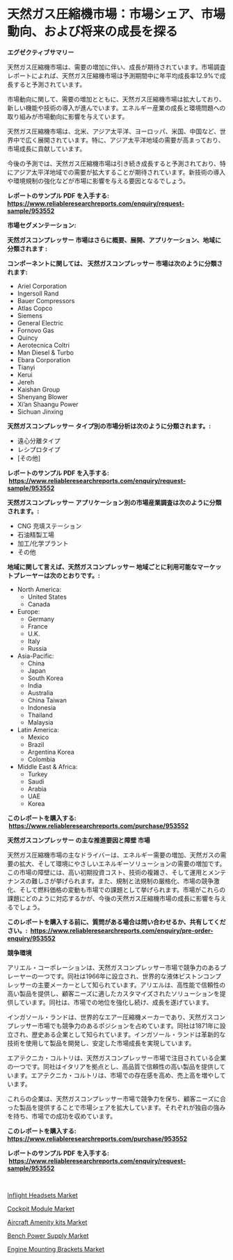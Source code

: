 <p><h1>天然ガス圧縮機市場：市場シェア、市場動向、および将来の成長を探る</h1></p><p><strong>エグゼクティブサマリー</strong></p>
<p><p>天然ガス圧縮機市場は、需要の増加に伴い、成長が期待されています。市場調査レポートによれば、天然ガス圧縮機市場は予測期間中に年平均成長率12.9%で成長すると予測されています。</p><p>市場動向に関して、需要の増加とともに、天然ガス圧縮機市場は拡大しており、新しい機能や技術の導入が進んでいます。エネルギー産業の成長と環境問題への取り組みが市場動向に影響を与えています。</p><p>天然ガス圧縮機市場は、北米、アジア太平洋、ヨーロッパ、米国、中国など、世界中で広く展開されています。特に、アジア太平洋地域の需要が高まっており、市場成長に貢献しています。</p><p>今後の予測では、天然ガス圧縮機市場は引き続き成長すると予測されており、特にアジア太平洋地域での需要が拡大することが期待されています。新技術の導入や環境規制の強化などが市場に影響を与える要因となるでしょう。</p></p>
<p><strong>レポートのサンプル PDF を入手する: <a href="https://www.reliableresearchreports.com/enquiry/request-sample/953552">https://www.reliableresearchreports.com/enquiry/request-sample/953552</a></strong></p>
<p><strong>市場セグメンテーション:</strong></p>
<p><strong> 天然ガスコンプレッサー 市場はさらに概要、展開、アプリケーション、地域に分類されます :</strong></p>
<p><strong>コンポーネントに関しては、 天然ガスコンプレッサー 市場は次のように分類されます: &nbsp;</strong></p>
<p><ul><li>Ariel Corporation</li><li>Ingersoll Rand</li><li>Bauer Compressors</li><li>Atlas Copco</li><li>Siemens</li><li>General Electric</li><li>Fornovo Gas</li><li>Quincy</li><li>Aerotecnica Coltri</li><li>Man Diesel & Turbo</li><li>Ebara Corporation</li><li>Tianyi</li><li>Kerui</li><li>Jereh</li><li>Kaishan Group</li><li>Shenyang Blower</li><li>Xi’an Shaangu Power</li><li>Sichuan Jinxing</li></ul></p>
<p><strong> 天然ガスコンプレッサー タイプ別の市場分析は次のように分類されます。:</strong></p>
<p><ul><li>遠心分離タイプ</li><li>レシプロタイプ</li><li>[その他]</li></ul></p>
<p><strong>レポートのサンプル PDF を入手する: &nbsp;<a href="https://www.reliableresearchreports.com/enquiry/request-sample/953552">https://www.reliableresearchreports.com/enquiry/request-sample/953552</a></strong></p>
<p><strong> 天然ガスコンプレッサー アプリケーション別の市場産業調査は次のように分類されます。:</strong></p>
<p><ul><li>CNG 充填ステーション</li><li>石油精製工場</li><li>加工/化学プラント</li><li>その他</li></ul></p>
<p><strong>地域に関して言えば、天然ガスコンプレッサー 地域ごとに利用可能なマーケットプレーヤーは次のとおりです。:</strong></p>
<p><ul>
    <li>
        North America:
        <ul>
            <li>United States</li>
            <li>Canada</li>
        </ul>
    </li>
    <li>
        Europe:
        <ul>
            <li>Germany</li>
            <li>France</li>
            <li>U.K.</li>
            <li>Italy</li>
            <li>Russia</li>
        </ul>
    </li>
    <li>
        Asia-Pacific:
        <ul>
            <li>China</li>
            <li>Japan</li>
            <li>South Korea</li>
            <li>India</li>
            <li>Australia</li>
            <li>China Taiwan</li>
            <li>Indonesia</li>
            <li>Thailand</li>
            <li>Malaysia</li>
        </ul>
    </li>
    <li>
        Latin America:
        <ul>
            <li>Mexico</li>
            <li>Brazil</li>
            <li>Argentina Korea</li>
            <li>Colombia</li>
        </ul>
    </li>
    <li>
        Middle East & Africa:
        <ul>
            <li>Turkey</li>
            <li>Saudi</li>
            <li>Arabia</li>
            <li>UAE</li>
            <li>Korea</li>
        </ul>
    </li>
    </ul></p>
<p><strong>このレポートを購入する: &nbsp;<a href="https://www.reliableresearchreports.com/purchase/953552">https://www.reliableresearchreports.com/purchase/953552</a></strong></p>
<p><strong>天然ガスコンプレッサー の主な推進要因と障壁 市場</strong></p>
<p><p>天然ガス圧縮機市場の主なドライバーは、エネルギー需要の増加、天然ガスの需要の拡大、そして環境にやさしいエネルギーソリューションの需要の増加です。この市場の障壁には、高い初期投資コスト、技術の複雑さ、そして運用とメンテナンスの難しさが挙げられます。また、規制と法規制の厳格化、市場の競争激化、そして燃料価格の変動も市場での課題として挙げられます。市場がこれらの課題にどのように対応するかが、今後の天然ガス圧縮機市場の成長に影響を与えるでしょう。</p></p>
<p><strong>このレポートを購入する前に、質問がある場合は問い合わせるか、共有してください。:&nbsp; <a href="https://www.reliableresearchreports.com/enquiry/pre-order-enquiry/953552">https://www.reliableresearchreports.com/enquiry/pre-order-enquiry/953552</a></strong></p>
<p><strong>競争環境</strong></p>
<p><p>アリエル・コーポレーションは、天然ガスコンプレッサー市場で競争力のあるプレーヤーの一つです。同社は1966年に設立され、世界的な液体ピストンコンプレッサーの主要メーカーとして知られています。アリエルは、高性能で信頼性の高い製品を提供し、顧客ニーズに適したカスタマイズされたソリューションを提供しています。同社は、市場での地位を強化し続け、成長を遂げています。</p><p>インガソール・ランドは、世界的なエアー圧縮機メーカーであり、天然ガスコンプレッサー市場でも競争力のあるポジションを占めています。同社は1871年に設立され、歴史ある企業として知られています。インガソール・ランドは革新的な技術を使用して製品を開発し、安定した市場成長を実現しています。</p><p>エアテクニカ・コルトリは、天然ガスコンプレッサー市場で注目されている企業の一つです。同社はイタリアを拠点とし、高品質で信頼性の高い製品を提供しています。エアテクニカ・コルトリは、市場での存在感を高め、売上高を増やしています。</p><p>これらの企業は、天然ガスコンプレッサー市場で競争力を保ち、顧客ニーズに合った製品を提供することで市場シェアを拡大しています。それぞれが独自の強みを持ち、市場での成功を収めています。</p></p>
<p><strong>このレポートを購入する: &nbsp; <a href="https://www.reliableresearchreports.com/purchase/953552">https://www.reliableresearchreports.com/purchase/953552</a></strong></p>
<p><strong>レポートのサンプル PDF を入手する: &nbsp;<a href="https://www.reliableresearchreports.com/enquiry/request-sample/953552">https://www.reliableresearchreports.com/enquiry/request-sample/953552</a></strong><strong></strong></p>
<p>&nbsp;</p>
<p><p><a href="https://three-jumbo-f6d.notion.site/Inflight-Headsets-Market-Provides-Detailed-Segmentation-of-this-Market-based-on-Type-Application-a-7211f9b129ce465880370be399ae8e2f">Inflight Headsets Market</a></p><p><a href="https://view.publitas.com/reportprime-1/cockpit-module-market-with-the-goal-of-estimating-the-market-size-and-future-growth-potential-of-various-market-segments-based-on-component-applications-end-user-and-region/">Cockpit Module Market</a></p><p><a href="https://noble-drawer-34c.notion.site/Aircraft-Amenity-kits-Market-Provides-a-Comprehensive-Analysis-Including-a-Macro-Overview-of-the-Mar-2a5ae2f8e5b04180b63cdd09fbf2db45">Aircraft Amenity kits Market</a></p><p><a href="https://github.com/Angelnienowdseej3e45z3p8c/Market-Research-Report-List-1/blob/main/bench-power-supply-market.md">Bench Power Supply Market</a></p><p><a href="https://view.publitas.com/reportprime-1/engine-mounting-brackets-market-size-growth-and-forecast-from-2024-2031/">Engine Mounting Brackets Market</a></p></p>